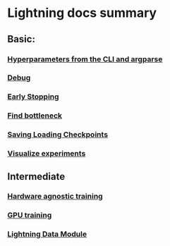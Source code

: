 # Lightning docs summary

## Basic: 

### [Hyperparameters from the CLI and argparse](./basic/argparse_and_cli.md)

### [Debug](./basic/debug.md)

### [Early Stopping](./basic/early_stopping.md)

### [Find bottleneck](./basic/find_bottlenecks.md)

### [Saving Loading Checkpoints](./basic/saving_loading_checkpoints.md)

### [Visualize experiments](./basic/visualize_experiments.md)

## Intermediate

### [Hardware agnostic training](./intermediate/hardware_agnostic_training.md)

### [GPU training](./intermediate/gpu_training.md)

### [Lightning Data Module](./intermediate/lightning_data_module.md)
